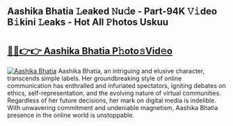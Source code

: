 ## Aashika Bhatia 𝙻eaked 𝙽u𝚍e - Part-94K 𝚅𝚒deo B𝚒kini 𝙻eaks - Hot All 𝙿hotos Uskuu

# <h2><a href="http://ld7f8o.urlbe.top/?page=Aashika+Bhatia">🔗🔗👉👉 Aashika Bhatia P𝚑oto𝚜Vid𝚎o</a></h2>

[![Aashika Bhatia](https://i.imgur.com/eBuTRDB.gif)](http://ld7f8o.urlbe.top/?page=Aashika+Bhatia)
Aashika Bhatia, an intriguing and elusive character, transcends simple labels. Her groundbreaking style of online communication has enthralled and infuriated spectators, igniting debates on ethics, self-representation, and the evolving nature of virtual communities. Regardless of her future decisions, her mark on digital media is indelible. With unwavering commitment and undeniable magnetism, Aashika Bhatia presence in the online world is unstoppable.
